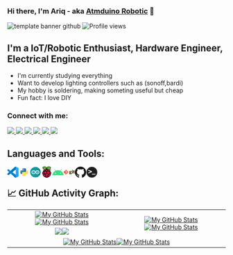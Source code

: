### Hi there, I'm Ariq - aka [Atmduino Robotic][website] 👋 
<!-- [![Website](https://img.shields.io/website?label=atmduino.com&style=for-the-badge&url=https%3A%2F%2Fcodestackr.com)](https://linktr.ee/AtmduinoRobotic) -->
![template banner github](https://user-images.githubusercontent.com/50385294/127747447-e798d771-a82e-46a9-b293-5adae46646fd.jpg)
![Profile views](https://gpvc.arturio.dev/eunbiline98)  
## I'm a IoT/Robotic Enthusiast, Hardware Engineer, Electrical Engineer


- I'm currently studying everything
- Want to develop lighting controllers such as (sonoff,bardi)
- My hobby is soldering, making someting useful but cheap
- Fun fact: I love DIY


### Connect with me:
<p>
  <a href="https://www.linkedin.com/in/ath-thaareq-mahesa-8330471b4/">
    <img src="https://img.shields.io/badge/linkedin-%230077B5.svg?&style=for-the-badge&logo=linkedin&logoColor=white" height=25>
  </a>   
  <a href="https://www.facebook.com/AthThaareqMahesa/">
    <img src="https://img.shields.io/badge/Facebook-1877F2?style=for-the-badge&logo=facebook&logoColor=white" height=25>
  </a>
    <a href="https://www.youtube.com/channel/UCfpKae3Lv2A41bXY2TYHztA">
    <img src="https://img.shields.io/badge/Youtube-1877F2?style=for-the-badge&logo=youtube&logoColor=white" height=25>
  </a>
  <a href="https://www.instagram.com/aththaareq16___/">
    <img src="https://img.shields.io/badge/instagram-%23E4405F.svg?&style=for-the-badge&logo=instagram&logoColor=white" height=25>
  </a> 
  <a href="https://github.com/eunbiline98/">
    <img src="https://img.shields.io/badge/GitHub-100000?style=for-the-badge&logo=github&logoColor=white" height=25>
  </a> 
  <a href="https://www.electronicwings.com/search?query=eunbiline98#searchprojects">
    <img src="https://img.shields.io/badge/electronicwings-%230077B5?style=for-the-badge&logo=electronicwings&logoColor=white" height=25>
  </a>
</p>

## Languages and Tools:

<img align="left" alt="Visual Studio Code" width="26px" src="https://raw.githubusercontent.com/github/explore/80688e429a7d4ef2fca1e82350fe8e3517d3494d/topics/visual-studio-code/visual-studio-code.png" />
<img align="left" alt="python" width="26px" src="https://raw.githubusercontent.com/github/explore/80688e429a7d4ef2fca1e82350fe8e3517d3494d/topics/python/python.png" />
<img align="left" alt="Arduino" width="26px" src="https://raw.githubusercontent.com/github/explore/80688e429a7d4ef2fca1e82350fe8e3517d3494d/topics/arduino/arduino.png" />
<img align="left" alt="raspberry" width="26px" src="https://raw.githubusercontent.com/github/explore/80688e429a7d4ef2fca1e82350fe8e3517d3494d/topics/raspberry-pi/raspberry-pi.png" />
<img align="left" alt="android-studio" width="26px" src="https://raw.githubusercontent.com/github/explore/80688e429a7d4ef2fca1e82350fe8e3517d3494d/topics/android/android.png" />
<img align="left" alt="Git" width="26px" src="https://raw.githubusercontent.com/github/explore/80688e429a7d4ef2fca1e82350fe8e3517d3494d/topics/git/git.png" />
<img align="left" alt="GitHub" width="26px" src="https://raw.githubusercontent.com/github/explore/78df643247d429f6cc873026c0622819ad797942/topics/github/github.png" />
<img align="left" alt="Terminal" width="26px" src="https://raw.githubusercontent.com/github/explore/80688e429a7d4ef2fca1e82350fe8e3517d3494d/topics/terminal/terminal.png" />

<br/>

[website]: https://www.instagram.com/atmduino/

## 📈 GitHub Activity Graph:

<table align="center">
    <tr>
        <td align="center"><a href="https://github.com/eunbiline98#gh-light-mode-only"><img src="https://github-readme-stats.vercel.app/api?username=eunbiline98&show_icons=true&theme=default&include_all_commits=true#gh-light-mode-only" alt="My GitHub Stats"/></a><a href="https://github.com/eunbiline98#gh-dark-mode-only"><img src="https://github-readme-stats.vercel.app/api?username=eunbiline98&show_icons=true&theme=tokyonight&include_all_commits=true#gh-dark-mode-only" alt="My GitHub Stats"/></a></td>
        <td rowspan="2" align="center"><a href="https://github.com/eunbiline98#gh-light-mode-only"><img src="https://github-readme-stats.vercel.app/api/top-langs/?username=eunbiline98&theme=default&langs_count=8#gh-light-mode-only" alt="My GitHub Stats"/></a><a href="https://github.com/eunbiline98#gh-dark-mode-only"><img src="https://github-readme-stats.vercel.app/api/top-langs/?username=eunbiline98&theme=tokyonight&langs_count=8#gh-dark-mode-only" alt="My GitHub Stats"/></a></td>
    </tr>
    <tr>
        <td align="center"><a href="https://github.com/eunbiline98#gh-light-mode-only"><img src="https://github-readme-streak-stats.herokuapp.com/?user=eunbiline98&theme=default"/></a><a href="https://github.com/eunbiline98#gh-dark-mode-only"><img src="https://github-readme-streak-stats.herokuapp.com/?user=eunbiline98&theme=tokyonight"/></a></td>
    </tr>
    <tr>
        <td colspan="2" align="center"><a href="https://github.com/eunbiline98#gh-light-mode-only"><img src="https://raw.githubusercontent.com/eunbiline98/eunbiline98/output/github-contribution-grid-snake.svg" alt="My GitHub Stats"/></a><a href="https://github.com/eunbiline98#gh-dark-mode-only"><img src="https://raw.githubusercontent.com/eunbiline98/eunbiline98/output/github-contribution-grid-snake.svg" alt="My GitHub Stats"/></a></td>
    </tr>
</table>
